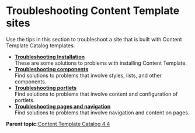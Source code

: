 # Troubleshooting Content Template sites

Use the tips in this section to troubleshoot a site that is built with Content Template Catalog templates.

-   **[Troubleshooting Installation](../ctc/ctc_trouble_install.md)**  
These are some solutions to problems with installing Content Template.
-   **[Troubleshooting components](../ctc/ctc_trouble_comp.md)**  
Find solutions to problems that involve styles, lists, and other components.
-   **[Troubleshooting portlets](../ctc/ctc_trouble_portlet.md)**  
Find solutions to problems that involve content and configuration of portlets.
-   **[Troubleshooting pages and navigation](../ctc/ctc_trouble_pages.md)**  
Find solutions to problems that involve navigation and content on pages.

**Parent topic:**[Content Template Catalog 4.4](../ctc/ctc_intro.md)


